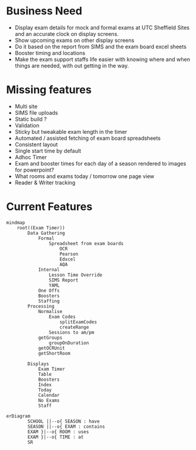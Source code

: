 # Business Need

- Display exam details for mock and formal exams at UTC Sheffield Sites and an accurate clock on display screens.
- Show upcoming exams on other display screens
- Do it based on the report from SIMS and the exam board excel sheets
- Booster timing and locations
- Make the exam support staffs life easier with knowing where and when things are needed, with out getting in the way.

# Missing features

- Multi site
- SIMS file uploads
- Static build ?
- Validation
- Sticky but tweakable exam length in the timer
- Automated / assisted fetching of exam board spreadsheets
- Consistent layout
- Single start time by default
- Adhoc Timer
- Exam and booster times for each day of a season rendered to images for powerpoint?
- What rooms and exams today / tomorrow one page view
- Reader & Writer tracking

# Current Features

```mermaid
mindmap
	root((Exam Timer))
		Data Gathering
			Formal
				Spreadsheet from exam boards
					OCR
					Pearson
					Edxcel
					AQA
			Internal
				Lesson Time Override
				SIMS Report
				YAML
			One Offs
			Boosters
			Staffing
		Processing
			Normalise
				Exam Codes
					splitExamCodes
					createRange
				Sessions to am/pm
			getGroups
				groupOnDuration
			getOCRUnit
			getShortRoom			
			
		Displays
			Exam Timer
			Table
			Boosters
			Index
			Today
			Calendar
			No Exams
			Staff
```


```mermaid
erDiagram
        SCHOOL ||--o{ SEASON : have
        SEASON ||--o{ EXAM : contains
        EXAM }|--o{ ROOM : uses
        EXAM }|--o{ TIME : at
		SR
```